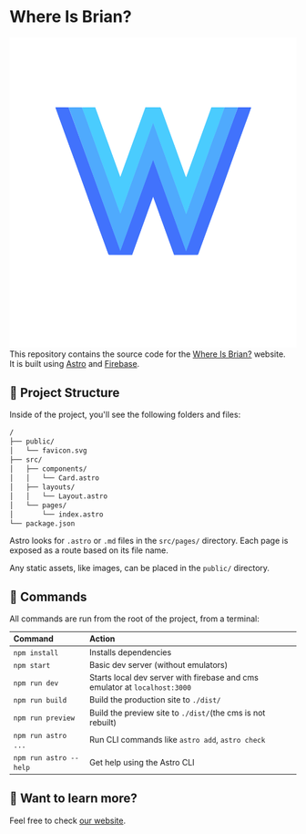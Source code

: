 # Where Is Brian?
![Logo](public/logo.svg) \
This repository contains the source code for the [Where Is Brian?](https://whereisbrian.org) website. \
It is built using [Astro](https://astro.build) and [Firebase](https://firebase.google.com).
## 🚀 Project Structure

Inside of the project, you'll see the following folders and files:

```
/
├── public/
│   └── favicon.svg
├── src/
│   ├── components/
│   │   └── Card.astro
│   ├── layouts/
│   │   └── Layout.astro
│   └── pages/
│       └── index.astro
└── package.json
```

Astro looks for `.astro` or `.md` files in the `src/pages/` directory. Each page is exposed as a route based on its file name.

Any static assets, like images, can be placed in the `public/` directory.

## 🧞 Commands

All commands are run from the root of the project, from a terminal:

| Command                | Action                                           |
| :--------------------- | :----------------------------------------------- |
| `npm install`          | Installs dependencies                                                             |
| `npm start`            | Basic dev server (without emulators)                                              |
| `npm run dev`          | Starts local dev server with firebase and cms emulator at `localhost:3000`        |
| `npm run build`        | Build the production site to `./dist/`                                            |
| `npm run preview`      | Build the preview site to `./dist/`(the cms is not rebuilt)                       |
| `npm run astro ...`    | Run CLI commands like `astro add`, `astro check`                                  |
| `npm run astro --help` | Get help using the Astro CLI                                                      |

## 👀 Want to learn more?

Feel free to check [our website](https://whereisbrian.org).
